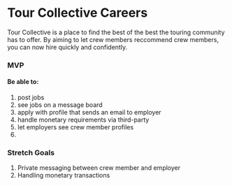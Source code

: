 # Tour Collective Careers

Tour Collective is a place to find the best of the best the touring community has to offer. By aiming to let crew members reccommend crew members, you can now hire quickly and confidently.

### MVP
#### Be able to:

1. post jobs
1. see jobs on a message board
1. apply with profile that sends an email to employer
1. handle monetary requirements via third-party
1. let employers see crew member profiles
1. 

### Stretch Goals

1. Private messaging between crew member and employer
1. Handling monetary transactions
